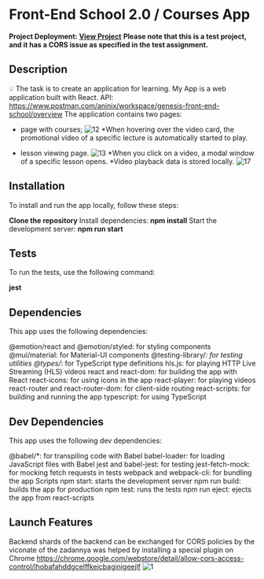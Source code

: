 # Front-End School 2.0 / Courses App

**Project Deployment: [View Project](https://alla2021.github.io/core/preview-courses)**
**Please note that this is a test project, and it has a CORS issue as specified in the test assignment.**

## Description

💡 The task is to create an application for learning. My App is a web application built with React.
API: https://www.postman.com/aninix/workspace/genesis-front-end-school/overview
The application contains two pages:
- page with courses; 
![12](https://user-images.githubusercontent.com/75502074/228561588-86cc89d0-1d3b-4866-9307-83b8f17f1d1c.png)
*When hovering over the video card, the promotional video of a specific lecture is automatically started to play.

- lesson viewing page.
![13](https://user-images.githubusercontent.com/75502074/228561615-862fdb69-357f-428d-9fad-a8d310a9df59.png)
*When you click on a video, a modal window of a specific lesson opens.
*Video playback data is stored locally.
![17](https://user-images.githubusercontent.com/75502074/228562773-4d82926b-fc1d-4e87-9b9e-ea2a0987acf2.png)

## Installation

To install and run the app locally, follow these steps:

**Clone the repository**
Install dependencies: **npm install**
Start the development server: **npm run start**

## Tests

To run the tests, use the following command:

**jest**

## Dependencies

This app uses the following dependencies:

@emotion/react and @emotion/styled: for styling components
@mui/material: for Material-UI components
@testing-library/*: for testing utilities
@types/*: for TypeScript type definitions
hls.js: for playing HTTP Live Streaming (HLS) videos
react and react-dom: for building the app with React
react-icons: for using icons in the app
react-player: for playing videos
react-router and react-router-dom: for client-side routing
react-scripts: for building and running the app
typescript: for using TypeScript

## Dev Dependencies

This app uses the following dev dependencies:

@babel/*: for transpiling code with Babel
babel-loader: for loading JavaScript files with Babel
jest and babel-jest: for testing
jest-fetch-mock: for mocking fetch requests in tests
webpack and webpack-cli: for bundling the app
Scripts
npm start: starts the development server
npm run build: builds the app for production
npm test: runs the tests
npm run eject: ejects the app from react-scripts

## Launch Features
Backend shards of the backend can be exchanged for CORS policies by the viconate of the zadannya was helped by installing a special plugin on Chrome https://chrome.google.com/webstore/detail/allow-cors-access-control/lhobafahddgcelffkeicbaginigeejlf
![1](https://user-images.githubusercontent.com/75502074/228560413-df028f88-85c7-4bf6-8da0-0012e75aa162.png)
